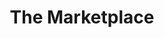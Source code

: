 ---
title: "The Marketplace"
url: /quezon-city/the-marketplace-e-rodriguez-jr-avenue/
shop: supermarket
---